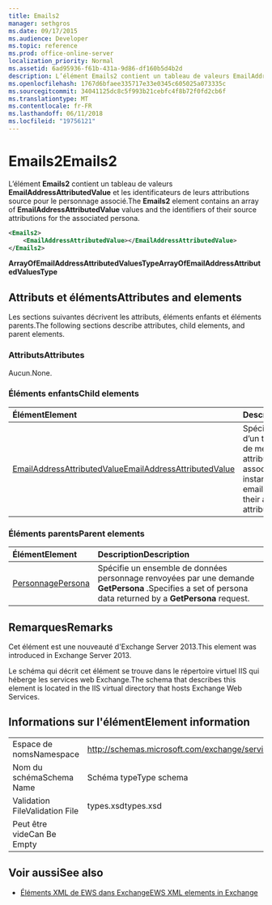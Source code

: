 ```yaml
---
title: Emails2
manager: sethgros
ms.date: 09/17/2015
ms.audience: Developer
ms.topic: reference
ms.prod: office-online-server
localization_priority: Normal
ms.assetid: 6ad95936-f61b-431a-9d86-df160b5d4b2d
description: L’élément Emails2 contient un tableau de valeurs EmailAddressAttributedValue et les identificateurs de leurs attributions source pour le personnage associé.
ms.openlocfilehash: 1767d6bfaee335717e33e0345c605025a073335c
ms.sourcegitcommit: 34041125dc8c5f993b21cebfc4f8b72f0fd2cb6f
ms.translationtype: MT
ms.contentlocale: fr-FR
ms.lasthandoff: 06/11/2018
ms.locfileid: "19756121"
---
```

# <a name="emails2"></a><span data-ttu-id="23d6b-103">Emails2</span><span class="sxs-lookup"><span data-stu-id="23d6b-103">Emails2</span></span>

<span data-ttu-id="23d6b-104">L’élément **Emails2** contient un tableau de valeurs **EmailAddressAttributedValue** et les identificateurs de leurs attributions source pour le personnage associé.</span><span class="sxs-lookup"><span data-stu-id="23d6b-104">The **Emails2** element contains an array of **EmailAddressAttributedValue** values and the identifiers of their source attributions for the associated persona.</span></span> 
  
```XML
<Emails2>
    <EmailAddressAttributedValue></EmailAddressAttributedValue>
</Emails2>
```

 <span data-ttu-id="23d6b-105">**ArrayOfEmailAddressAttributedValuesType**</span><span class="sxs-lookup"><span data-stu-id="23d6b-105">**ArrayOfEmailAddressAttributedValuesType**</span></span>
## <a name="attributes-and-elements"></a><span data-ttu-id="23d6b-106">Attributs et éléments</span><span class="sxs-lookup"><span data-stu-id="23d6b-106">Attributes and elements</span></span>

<span data-ttu-id="23d6b-107">Les sections suivantes décrivent les attributs, éléments enfants et éléments parents.</span><span class="sxs-lookup"><span data-stu-id="23d6b-107">The following sections describe attributes, child elements, and parent elements.</span></span>
  
### <a name="attributes"></a><span data-ttu-id="23d6b-108">Attributs</span><span class="sxs-lookup"><span data-stu-id="23d6b-108">Attributes</span></span>

<span data-ttu-id="23d6b-109">Aucun.</span><span class="sxs-lookup"><span data-stu-id="23d6b-109">None.</span></span>
  
### <a name="child-elements"></a><span data-ttu-id="23d6b-110">Éléments enfants</span><span class="sxs-lookup"><span data-stu-id="23d6b-110">Child elements</span></span>

|<span data-ttu-id="23d6b-111">**Élément**</span><span class="sxs-lookup"><span data-stu-id="23d6b-111">**Element**</span></span>|<span data-ttu-id="23d6b-112">**Description**</span><span class="sxs-lookup"><span data-stu-id="23d6b-112">**Description**</span></span>|
|:-----|:-----|
|[<span data-ttu-id="23d6b-113">EmailAddressAttributedValue</span><span class="sxs-lookup"><span data-stu-id="23d6b-113">EmailAddressAttributedValue</span></span>](emailaddressattributedvalue.md) <br/> |<span data-ttu-id="23d6b-114">Spécifie une instance d’un tableau d’adresses de messagerie et leurs attributions associées.</span><span class="sxs-lookup"><span data-stu-id="23d6b-114">Specifies an instance of an array of email addresses and their associated attributions.</span></span>  <br/> |
   
### <a name="parent-elements"></a><span data-ttu-id="23d6b-115">Éléments parents</span><span class="sxs-lookup"><span data-stu-id="23d6b-115">Parent elements</span></span>

|<span data-ttu-id="23d6b-116">**Élément**</span><span class="sxs-lookup"><span data-stu-id="23d6b-116">**Element**</span></span>|<span data-ttu-id="23d6b-117">**Description**</span><span class="sxs-lookup"><span data-stu-id="23d6b-117">**Description**</span></span>|
|:-----|:-----|
|[<span data-ttu-id="23d6b-118">Personnage</span><span class="sxs-lookup"><span data-stu-id="23d6b-118">Persona</span></span>](persona.md) <br/> |<span data-ttu-id="23d6b-119">Spécifie un ensemble de données personnage renvoyées par une demande **GetPersona** .</span><span class="sxs-lookup"><span data-stu-id="23d6b-119">Specifies a set of persona data returned by a **GetPersona** request.</span></span>  <br/> |
   
## <a name="remarks"></a><span data-ttu-id="23d6b-120">Remarques</span><span class="sxs-lookup"><span data-stu-id="23d6b-120">Remarks</span></span>

<span data-ttu-id="23d6b-121">Cet élément est une nouveauté d'Exchange Server 2013.</span><span class="sxs-lookup"><span data-stu-id="23d6b-121">This element was introduced in Exchange Server 2013.</span></span>
  
<span data-ttu-id="23d6b-122">Le schéma qui décrit cet élément se trouve dans le répertoire virtuel IIS qui héberge les services web Exchange.</span><span class="sxs-lookup"><span data-stu-id="23d6b-122">The schema that describes this element is located in the IIS virtual directory that hosts Exchange Web Services.</span></span>
  
## <a name="element-information"></a><span data-ttu-id="23d6b-123">Informations sur l'élément</span><span class="sxs-lookup"><span data-stu-id="23d6b-123">Element information</span></span>

|||
|:-----|:-----|
|<span data-ttu-id="23d6b-124">Espace de noms</span><span class="sxs-lookup"><span data-stu-id="23d6b-124">Namespace</span></span>  <br/> |http://schemas.microsoft.com/exchange/services/2006/types  <br/> |
|<span data-ttu-id="23d6b-125">Nom du schéma</span><span class="sxs-lookup"><span data-stu-id="23d6b-125">Schema Name</span></span>  <br/> |<span data-ttu-id="23d6b-126">Schéma type</span><span class="sxs-lookup"><span data-stu-id="23d6b-126">Type schema</span></span>  <br/> |
|<span data-ttu-id="23d6b-127">Validation File</span><span class="sxs-lookup"><span data-stu-id="23d6b-127">Validation File</span></span>  <br/> |<span data-ttu-id="23d6b-128">types.xsd</span><span class="sxs-lookup"><span data-stu-id="23d6b-128">types.xsd</span></span>  <br/> |
|<span data-ttu-id="23d6b-129">Peut être vide</span><span class="sxs-lookup"><span data-stu-id="23d6b-129">Can Be Empty</span></span>  <br/> ||
   
## <a name="see-also"></a><span data-ttu-id="23d6b-130">Voir aussi</span><span class="sxs-lookup"><span data-stu-id="23d6b-130">See also</span></span>



- [<span data-ttu-id="23d6b-131">Éléments XML de EWS dans Exchange</span><span class="sxs-lookup"><span data-stu-id="23d6b-131">EWS XML elements in Exchange</span></span>](ews-xml-elements-in-exchange.md)

